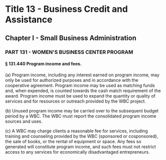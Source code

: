 
# Title 13 - Business Credit and Assistance
## Chapter I - Small Business Administration
### PART 131 - WOMEN'S BUSINESS CENTER PROGRAM
#### § 131.440 Program income and fees.

(a) Program income, including any interest earned on program income, may only be used for authorized purposes and in accordance with the cooperative agreement. Program income may be used as matching funds and, when expended, is counted towards the cash match requirement of the award. Program income must be used to expand the quantity or quality of services and for resources or outreach provided by the WBC project.

(b) Unused program income may be carried over to the subsequent budget period by a WBC. The WBC must report the consolidated program income sources and uses.

(c) A WBC may charge clients a reasonable fee for services, including training and counseling provided by the WBC (sponsored or cosponsored), the sale of books, or the rental of equipment or space. Any fees so generated will constitute program income, and such fees must not restrict access to any services for economically disadvantaged entrepreneurs.
